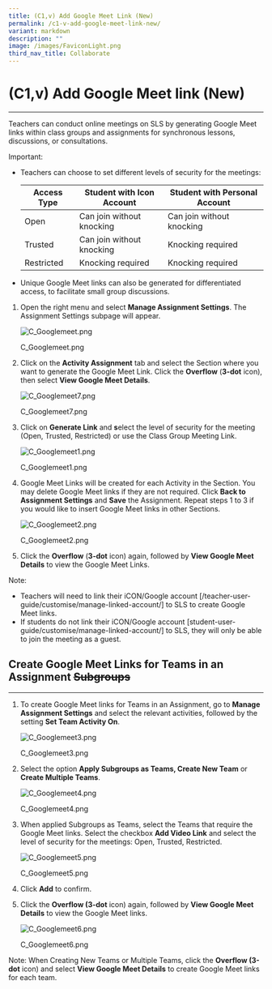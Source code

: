 ```yaml
---
title: (C1,v) Add Google Meet Link (New)
permalink: /c1-v-add-google-meet-link-new/
variant: markdown
description: ""
image: /images/FaviconLight.png
third_nav_title: Collaborate
---
```

<h1><strong>(C1,v) Add Google Meet link (New)</strong></h1>
<hr>
<p>Teachers can conduct online meetings on SLS by generating Google Meet links within class groups and assignments for synchronous lessons, discussions, or consultations.</p>
<p>Important:</p>
<ul>
    <li>
        <p>Teachers can choose to set different levels of security for the meetings:</p>
        <table>
            <thead>
                <tr>
                    <th><strong>Access Type</strong></th>
                    <th><strong>Student with Icon Account</strong></th>
                    <th><strong>Student with Personal Account</strong></th>
                </tr>
            </thead>
            <tbody>
                <tr>
                    <td>Open</td>
                    <td>Can join without knocking</td>
                    <td>Can join without knocking</td>
                </tr>
                <tr>
                    <td>Trusted</td>
                    <td>Can join without knocking</td>
                    <td>Knocking required</td>
                </tr>
                <tr>
                    <td>Restricted</td>
                    <td>Knocking required</td>
                    <td>Knocking required</td>
                </tr>
            </tbody>
        </table>
    </li>
    <li>
        <p>Unique Google Meet links can also be generated for differentiated access, to facilitate small group discussions.</p>
    </li>
</ul>
<ol>
    <li>
        <p>Open the right menu and select <strong>Manage Assignment Settings</strong>. The Assignment Settings subpage will appear.</p>
        <p><img alt="C_Googlemeet.png" src="https://prod-files-secure.s3.us-west-2.amazonaws.com/1b3e5107-e791-4f62-bc5f-70c8a0dd6363/8dc8f660-4d45-47c2-afc4-13197ef1ae43/C_Googlemeet.png"></p>
        <p>C_Googlemeet.png</p>
    </li>
    <li>
        <p>Click on the <strong>Activity Assignment</strong> tab and select the Section where you want to generate the Google Meet Link. Click the <strong>Overflow</strong> (<strong>3-dot</strong> icon), then select <strong>View Google Meet Details</strong>.</p>
        <p><img alt="C_Googlemeet7.png" src="https://prod-files-secure.s3.us-west-2.amazonaws.com/1b3e5107-e791-4f62-bc5f-70c8a0dd6363/5ea1588a-4288-4f3c-8744-cbdd4e4993fb/C_Googlemeet7.png"></p>
        <p>C_Googlemeet7.png</p>
    </li>
    <li>
        <p>Click on <strong>Generate Link</strong> and <strong>s</strong>elect the level of security for the meeting (Open, Trusted, Restricted) or use the Class Group Meeting Link.</p>
        <p><img alt="C_Googlemeet1.png" src="https://prod-files-secure.s3.us-west-2.amazonaws.com/1b3e5107-e791-4f62-bc5f-70c8a0dd6363/7e11672e-23f2-4876-9962-a1b56366564e/Google_meet_link.jpg"></p>
        <p>C_Googlemeet1.png</p>
    </li>
    <li>
        <p>Google Meet Links will be created for each Activity in the Section. You may delete Google Meet links if they are not required. Click <strong>Back to Assignment Settings</strong> and <strong>Save</strong> the Assignment. Repeat steps 1 to 3 if you would like to insert Google Meet links in other Sections.</p>
        <p><img alt="C_Googlemeet2.png" src="https://prod-files-secure.s3.us-west-2.amazonaws.com/1b3e5107-e791-4f62-bc5f-70c8a0dd6363/1648ab42-71e7-46fa-b483-abaa06bbd243/C_Googlemeet2.png"></p>
        <p>C_Googlemeet2.png</p>
    </li>
    <li>
        <p>Click the <strong>Overflow</strong> (<strong>3-dot</strong> icon) again, followed by <strong>View Google Meet Details</strong> to view the Google Meet Links.</p>
    </li>
</ol>
<p>Note:</p>
<ul>
    <li>Teachers will need to link their iCON/Google account [/teacher-user-guide/customise/manage-linked-account/] to SLS to create Google Meet links.</li>
    <li>If students do not link their iCON/Google account [student-user-guide/customise/manage-linked-account/] to SLS, they will only be able to join the meeting as a guest.</li>
</ul>
<h2>Create Google Meet Links for Teams in an Assignment <s>Subgroups</s></h2>
<hr>
<ol>
    <li>
        <p>To create Google Meet links for Teams in an Assignment, go to <strong>Manage Assignment Settings</strong> and select the relevant activities, followed by the setting <strong>Set Team Activity On</strong>.</p>
        <p><img alt="C_Googlemeet3.png" src="https://prod-files-secure.s3.us-west-2.amazonaws.com/1b3e5107-e791-4f62-bc5f-70c8a0dd6363/c50ecec2-f064-47d3-a5f6-eb0280379117/C_Googlemeet3.png"></p>
        <p>C_Googlemeet3.png</p>
    </li>
    <li>
        <p>Select the option <strong>Apply Subgroups as Teams, Create New Team</strong> or <strong>Create Multiple Teams</strong>.</p>
        <p><img alt="C_Googlemeet4.png" src="https://prod-files-secure.s3.us-west-2.amazonaws.com/1b3e5107-e791-4f62-bc5f-70c8a0dd6363/20458c7d-d83b-4070-9c0d-8c0f0242fc88/C_Googlemeet4.png"></p>
        <p>C_Googlemeet4.png</p>
    </li>
    <li>
        <p>When applied Subgroups as Teams, select the Teams that require the Google Meet links. Select the checkbox <strong>Add Video Link</strong> and select the level of security for the meetings: Open, Trusted, Restricted.</p>
        <p><img alt="C_Googlemeet5.png" src="https://prod-files-secure.s3.us-west-2.amazonaws.com/1b3e5107-e791-4f62-bc5f-70c8a0dd6363/65e016f0-1943-466b-8ca2-e9911452cb3b/C_Googlemeet5.png"></p>
        <p>C_Googlemeet5.png</p>
    </li>
    <li>
        <p>Click <strong>Add</strong> to confirm.</p>
    </li>
    <li>
        <p>Click the <strong>Overflow (3-dot</strong> icon) again, followed by <strong>View Google Meet Details</strong> to view the Google Meet links.</p>
        <p><img alt="C_Googlemeet6.png" src="https://prod-files-secure.s3.us-west-2.amazonaws.com/1b3e5107-e791-4f62-bc5f-70c8a0dd6363/ecc2ad90-2080-49df-906e-8872acd1a16b/C_Googlemeet6.png"></p>
        <p>C_Googlemeet6.png</p>
    </li>
</ol>
<p>Note: When Creating New Teams or Multiple Teams, click the <strong>Overflow (3-dot</strong> icon) and select <strong>View Google Meet Details</strong> to create Google Meet links for each team.</p>